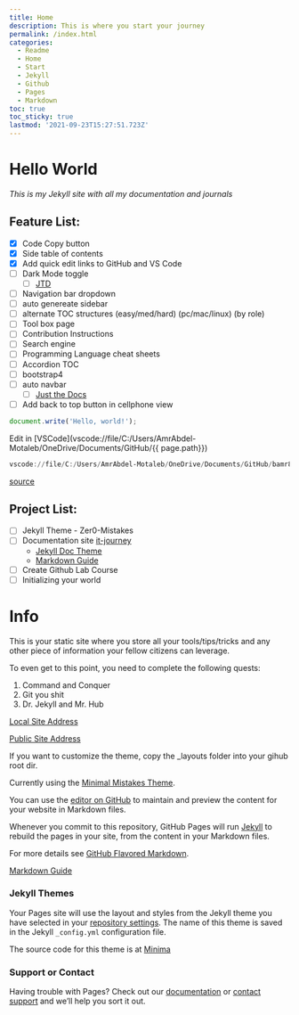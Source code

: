 ```yaml
---
title: Home
description: This is where you start your journey
permalink: /index.html
categories:
  - Readme
  - Home
  - Start
  - Jekyll
  - Github
  - Pages
  - Markdown
toc: true
toc_sticky: true
lastmod: '2021-09-23T15:27:51.723Z'
---
```

# Hello World

_This is my Jekyll site with all my documentation and journals_

## Feature List: 

- [x] Code Copy button
- [x] Side table of contents
- [x] Add quick edit links to GitHub and VS Code
- [ ] Dark Mode toggle
  - [ ] [JTD](https://pmarsceill.github.io/just-the-docs/docs/customization/)
- [ ] Navigation bar dropdown
- [ ] auto genereate sidebar
- [ ] alternate TOC structures (easy/med/hard) (pc/mac/linux) (by role)
- [ ] Tool box page
- [ ] Contribution Instructions
- [ ] Search engine
- [ ] Programming Language cheat sheets
- [ ] Accordion TOC
- [ ] bootstrap4
- [ ] auto navbar 
  - [ ] [Just the Docs](https://pmarsceill.github.io/just-the-docs/docs/navigation-structure/)
- [ ] Add back to top button in cellphone view

```javascript
document.write('Hello, world!');
```

Edit in [VSCode](vscode://file/C:/Users/AmrAbdel-Motaleb/OneDrive/Documents/GitHub/{{ page.path}})

```powershell
vscode://file/C:/Users/AmrAbdel-Motaleb/OneDrive/Documents/GitHub/bamr87.github.io/README.md
```
[source](https://stackoverflow.com/questions/48641921/is-it-possible-to-use-the-vscode-hyperlink-to-open-a-file-or-directory-in-code)

## Project List:

- [ ] Jekyll Theme - Zer0-Mistakes
- [ ] Documentation site [it-journey](../it-journey/)
  - [Jekyll Doc Theme](https://idratherbewriting.com/documentation-theme-jekyll/index.html)
  - [Markdown Guide](https://www.markdownguide.org/) 
- [ ] Create Github Lab Course
- [ ] Initializing your world

# Info

This is your static site where you store all your tools/tips/tricks and any other piece of information your fellow citizens can leverage.

To even get to this point, you need to complete the following quests:
   1. Command and Conquer
   2. Git you shit
   3. Dr. Jekyll and Mr. Hub

[Local Site Address](http://127.0.0.1:4001/)

[Public Site Address](http://bamr87.github.io/)

If you want to customize the theme, copy the _layouts folder into your gihub root dir.

Currently using the [Minimal Mistakes Theme](https://mmistakes.github.io/minimal-mistakes/).

You can use the [editor on GitHub](https://github.com/bamr87/bamr87.github.io/edit/main/README.md) to maintain and preview the content for your website in Markdown files.

Whenever you commit to this repository, GitHub Pages will run [Jekyll](https://jekyllrb.com/) to rebuild the pages in your site, from the content in your Markdown files.


For more details see [GitHub Flavored Markdown](https://guides.github.com/features/mastering-markdown/).

[Markdown Guide](https://www.markdownguide.org/)

### Jekyll Themes

Your Pages site will use the layout and styles from the Jekyll theme you have selected in your [repository settings](https://github.com/bamr87/bamr87.github.io/settings/pages). The name of this theme is saved in the Jekyll `_config.yml` configuration file.

The source code for this theme is at [Minima](https://github.com/jekyll/minima)

### Support or Contact

Having trouble with Pages? Check out our [documentation](https://docs.github.com/categories/github-pages-basics/) or [contact support](https://support.github.com/contact) and we’ll help you sort it out.
